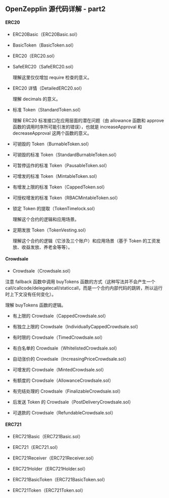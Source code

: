 ## OpenZepplin 源代码详解 - part2

#### ERC20

* ERC20Basic（ERC20Basic.sol）

* BasicToken（BasicToken.sol）

* ERC20（ERC20.sol）

* SafeERC20（SafeERC20.sol）

  理解这里仅仅增加 require 检查的意义。

* ERC20 详情（DetailedERC20.sol）

  理解 decimals 的意义。

* 标准 Token（StandardToken.sol）

  理解 ERC20 标准接口在应用层面的潜在问题（由 allowance 函数和 approve 函数的调用时序所可能引发的错误），也就是 increaseApproval 和 decreaseApproval 这两个函数的意义。

* 可销毁的 Token（BurnableToken.sol）

* 可销毁的标准 Token（StandardBurnableToken.sol）

* 可暂停运作的标准 Token（PausableToken.sol）

* 可增发的标准 Token（MintableToken.sol）

* 有增发上限的标准 Token（CappedToken.sol）

* 可授权增发的标准 Token（RBACMintableToken.sol）

* 锁定 Token 的提取（TokenTimelock.sol）

  理解这个合约的逻辑和应用场景。

* 定期发放 Token（TokenVesting.sol）

  理解这个合约的逻辑（它涉及三个账户）和应用场景（基于 Token 的工资发放、收益发放、养老金等等）。

#### Crowdsale

* Crowdsale（Crowdsale.sol）

注意 fallback 函数中调用 buyTokens 函数的方式（这种写法并不会产生一个 call/callcode/delegatecall/staticcall，而是一个合约内部代码的跳转，所以运行时上下文没有任何变化）。

理解 buyTokens 函数的逻辑。

* 有上限的 Crowdsale（CappedCrowdsale.sol）

* 有独立上限的 Crowdsale（IndividuallyCappedCrowdsale.sol）

* 有时限的 Crowdsale（TimedCrowdsale.sol）

* 有白名单的 Crowdsale（WhitelistedCrowdsale.sol）

* 自动涨价的 Crowdsale（IncreasingPriceCrowdsale.sol）

* 可增发的 Crowdsale（MintedCrowdsale.sol）

* 有额度的 Crowdsale（AllowanceCrowdsale.sol）

* 有完结处理的 Crowdsale（FinalizableCrowdsale.sol）

* 后发送 Token 的 Crowdsale（PostDeliveryCrowdsale.sol）

* 可退款的 Crowdsale（RefundableCrowdsale.sol）

#### ERC721

* ERC721Basic（ERC721Basic.sol）

* ERC721（ERC721.sol）

* ERC721Receiver（ERC721Receiver.sol）

* ERC721Holder（ERC721Holder.sol）

* ERC721BasicToken（ERC721BasicToken.sol）

* ERC721Token（ERC721Token.sol）

